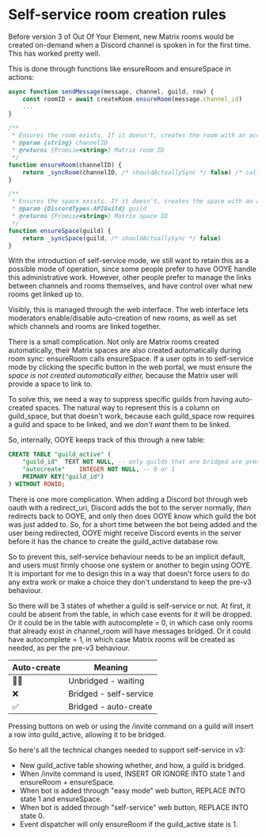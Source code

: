 # Self-service room creation rules

Before version 3 of Out Of Your Element, new Matrix rooms would be created on-demand when a Discord channel is spoken in for the first time. This has worked pretty well.

This is done through functions like ensureRoom and ensureSpace in actions:

```js
async function sendMessage(message, channel, guild, row) {
	const roomID = await createRoom.ensureRoom(message.channel_id)
	...
}

/**
 * Ensures the room exists. If it doesn't, creates the room with an accurate initial state.
 * @param {string} channelID
 * @returns {Promise<string>} Matrix room ID
 */
function ensureRoom(channelID) {
	return _syncRoom(channelID, /* shouldActuallySync */ false) /* calls ensureSpace */
}

/**
 * Ensures the space exists. If it doesn't, creates the space with an accurate initial state.
 * @param {DiscordTypes.APIGuild} guild
 * @returns {Promise<string>} Matrix space ID
 */
function ensureSpace(guild) {
	return _syncSpace(guild, /* shouldActuallySync */ false)
}
```

With the introduction of self-service mode, we still want to retain this as a possible mode of operation, since some people prefer to have OOYE handle this administrative work. However, other people prefer to manage the links between channels and rooms themselves, and have control over what new rooms get linked up to.

Visibly, this is managed through the web interface. The web interface lets moderators enable/disable auto-creation of new rooms, as well as set which channels and rooms are linked together.

There is a small complication. Not only are Matrix rooms created automatically, their Matrix spaces are also created automatically during room sync: ensureRoom calls ensureSpace. If a user opts in to self-service mode by clicking the specific button in the web portal, we must ensure the _space is not created automatically either,_ because the Matrix user will provide a space to link to.

To solve this, we need a way to suppress specific guilds from having auto-created spaces. The natural way to represent this is a column on guild_space, but that doesn't work, because each guild_space row requires a guild and space to be linked, and we _don't want_ them to be linked.

So, internally, OOYE keeps track of this through a new table:

```sql
CREATE TABLE "guild_active" (
	"guild_id"	TEXT NOT NULL, -- only guilds that are bridged are present in this table
	"autocreate"	INTEGER NOT NULL, -- 0 or 1
	PRIMARY KEY("guild_id")
) WITHOUT ROWID;
```

There is one more complication. When adding a Discord bot through web oauth with a redirect_uri, Discord adds the bot to the server normally, _then_ redirects back to OOYE, and only then does OOYE know which guild the bot was just added to. So, for a short time between the bot being added and the user being redirected, OOYE might receive Discord events in the server before it has the chance to create the guild_active database row.

So to prevent this, self-service behaviour needs to be an implicit default, and users must firmly choose one system or another to begin using OOYE. It is important for me to design this in a way that doesn't force users to do any extra work or make a choice they don't understand to keep the pre-v3 behaviour.

So there will be 3 states of whether a guild is self-service or not. At first, it could be absent from the table, in which case events for it will be dropped. Or it could be in the table with autocomplete = 0, in which case only rooms that already exist in channel_room will have messages bridged. Or it could have autocomplete = 1, in which case Matrix rooms will be created as needed, as per the pre-v3 behaviour.

| Auto-create | Meaning                  |
| --          | ------------             |
| 😶‍🌫️         | Unbridged - waiting      |
| ❌         | Bridged - self-service   |
| ✅         | Bridged - auto-create    |

Pressing buttons on web or using the /invite command on a guild will insert a row into guild_active, allowing it to be bridged.

So here's all the technical changes needed to support self-service in v3:

- New guild_active table showing whether, and how, a guild is bridged.
- When /invite command is used, INSERT OR IGNORE INTO state 1 and ensureRoom + ensureSpace.
- When bot is added through "easy mode" web button, REPLACE INTO state 1 and ensureSpace.
- When bot is added through "self-service" web button, REPLACE INTO state 0.
- Event dispatcher will only ensureRoom if the guild_active state is 1.
